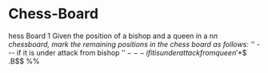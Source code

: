 # Chess-Board
hess Board 1      Given the position of a bishop and a queen in a n*n chessboard, mark the remaining positions in the chess board as follows:  '*' --- if it is under attack from bishop  '$' --- if it is under attack from queen  '%' --- if it is under attack from both queen and bishop.  '.' --- if it is not under attack.              Input and Output Format:  Input consists of 5 integers where first integer, n, corresponds to the size of the chess board.  Second and third integers correspond to the x and y coordinates of the bishop respectively, and fourth and fifth integers correspond to the x and y coordinates of the queen respectively.     Output consists of a nxn matrix obtained by applying the above rules.     Sample Input:  4  2  2  3  4     Sample Output:     *$*$  .B$$  %$%Q  ..$%

